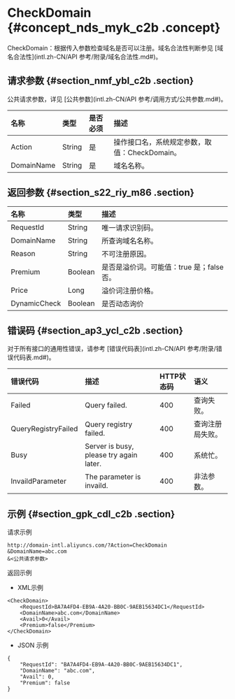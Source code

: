 # CheckDomain {#concept_nds_myk_c2b .concept}

CheckDomain：根据传入参数检查域名是否可以注册。域名合法性判断参见 [域名合法性](intl.zh-CN/API 参考/附录/域名合法性.md#)。

## 请求参数 {#section_nmf_ybl_c2b .section}

公共请求参数，详见 [公共参数](intl.zh-CN/API 参考/调用方式/公共参数.md#)。

|名称|类型|是否必须|描述|
|:-|:-|:---|:-|
|Action|String|是|操作接口名，系统规定参数，取值：CheckDomain。|
|DomainName|String|是|域名名称。|

## 返回参数 {#section_s22_riy_m86 .section}

|名称|类型|描述|
|:-|:-|:-|
|RequestId|String|唯一请求识别码。|
|DomainName|String|所查询域名名称。|
|Reason|String|不可注册原因。|
|Premium|Boolean|是否是溢价词。可能值：true 是；false 否。|
|Price|Long|溢价词注册价格。|
|DynamicCheck|Boolean|是否动态询价|

## 错误码 {#section_ap3_ycl_c2b .section}

对于所有接口的通用性错误，请参考 [错误代码表](intl.zh-CN/API 参考/附录/错误代码表.md#)。

|错误代码|描述|HTTP状态码|语义|
|:---|:-|:------|:-|
|Failed|Query failed.|400|查询失败。|
|QueryRegistryFailed|Query registry failed.|400|查询注册局失败。|
|Busy|Server is busy, please try again later.|400|系统忙。|
|InvaildParameter|The parameter is invaild.|400|非法参数。|

## 示例 {#section_gpk_cdl_c2b .section}

请求示例

``` {#codeblock_6wh_rwe_wuj}
http://domain-intl.aliyuncs.com/?Action=CheckDomain
&DomainName=abc.com
&<公共请求参数>
```

返回示例

-   XML示例

``` {#codeblock_swg_5i4_bp5}
<CheckDomain>
    <RequestId>BA7A4FD4-EB9A-4A20-BB0C-9AEB15634DC1</RequestId>
    <DomainName>abc.com</DomainName>
    <Avail>0</Avail>
    <Premium>false</Premium>
</CheckDomain>
```

-   JSON 示例

``` {#codeblock_vfk_07b_0md}
{
    "RequestId": "BA7A4FD4-EB9A-4A20-BB0C-9AEB15634DC1",
    "DomainName": "abc.com",
    "Avail": 0,
    "Premium": false
}
```


